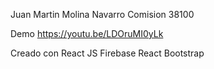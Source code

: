Juan Martin Molina Navarro
Comision 38100

Demo
https://youtu.be/LDOruMI0yLk

Creado con
React JS
Firebase
React Bootstrap
